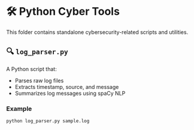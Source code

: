 # 🛠️ Python Cyber Tools

This folder contains standalone cybersecurity-related scripts and utilities.

## 🔍 `log_parser.py`

A Python script that:
- Parses raw log files
- Extracts timestamp, source, and message
- Summarizes log messages using spaCy NLP

### Example

```bash
python log_parser.py sample.log
